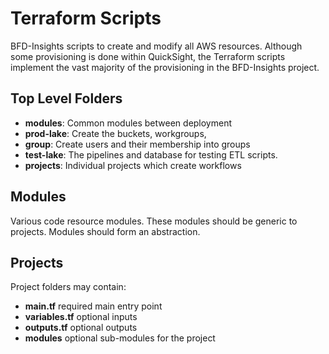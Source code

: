 # Terraform Scripts
BFD-Insights scripts to create and modify all AWS resources. Although some provisioning is done within QuickSight, the Terraform scripts implement the vast majority of the provisioning in the BFD-Insights project.    

## Top Level Folders

- **modules**:  Common modules between deployment 
- **prod-lake**: Create the buckets, workgroups, 
- **group**: Create users and their membership into groups
- **test-lake**: The pipelines and database for testing ETL scripts. 
- **projects**: Individual projects which create workflows

## Modules
Various code resource modules. These modules should be generic to projects. Modules should form an abstraction. 

## Projects
Project folders may contain:
- **main.tf** required main entry point
- **variables.tf** optional inputs
- **outputs.tf** optional outputs
- **modules** optional sub-modules for the project 
